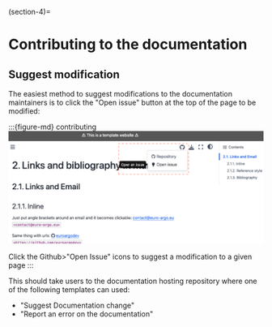 (section-4)=
# Contributing to the documentation

## Suggest modification

The easiest method to suggest modifications to the documentation maintainers is to click the "Open issue" button at the top of the page to be modified:

:::{figure-md} contributing
<img src="/images/screenshot_contributing.png">

Click the Github>"Open Issue" icons to suggest a modification to a given page
:::

This should take users to the documentation hosting repository where one of the following templates can used:
- "Suggest Documentation change"
- "Report an error on the documentation"
